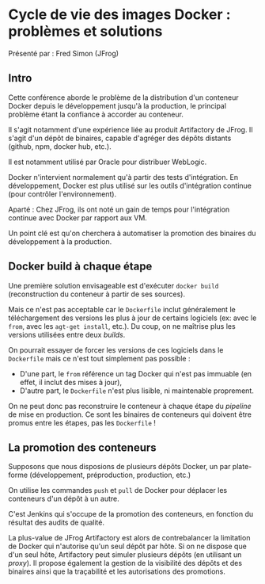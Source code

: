 # Cycle de vie des images Docker : problèmes et solutions

Présenté par : Fred Simon (JFrog)

## Intro

Cette conférence aborde le problème de la distribution d'un conteneur Docker depuis le développement jusqu'à la production, le principal problème étant la confiance à accorder au conteneur.

Il s'agit notamment d'une expérience liée au produit Artifactory de JFrog. Il s'agit d'un dépôt de binaires, capable d'agréger des dépôts distants (github, npm, docker hub, etc.).

Il est notamment utilisé par Oracle pour distribuer WebLogic.

Docker n'intervient normalement qu'à partir des tests d'intégration. En développement, Docker est plus utilisé sur les outils d'intégration continue (pour contrôler l'environnement).

Aparté : Chez JFrog, ils ont noté un gain de temps pour l'intégration continue avec Docker par rapport aux VM.

Un point clé est qu'on cherchera à automatiser la promotion des binaires du développement à la production.

## Docker build à chaque étape

Une première solution envisageable est d'exécuter `docker build` (reconstruction du conteneur à partir de ses sources).

Mais ce n'est pas acceptable car le `Dockerfile` inclut généralement le téléchargement des versions les plus à jour de certains logiciels (ex: avec le `from`, avec les `agt-get install`, etc.). Du coup, on ne maîtrise plus les versions utilisées entre deux *builds*.

On pourrait essayer de forcer les versions de ces logiciels dans le `Dockerfile` mais ce n'est tout simplement pas possible :
* D'une part, le `from` référence un tag Docker qui n'est pas immuable (en effet, il inclut des mises à jour),
* D'autre part, le `Dockerfile` n'est plus lisible, ni maintenable proprement.

On ne peut donc pas reconstruire le conteneur à chaque étape du *pipeline* de mise en production. Ce sont les binaires de conteneurs qui doivent être promus entre les étapes, pas les `Dockerfile` !

## La promotion des conteneurs

Supposons que nous disposions de plusieurs dépôts Docker, un par plate-forme (développement, préproduction, production, etc.)

On utilise les commandes `push` et `pull` de Docker pour déplacer les conteneurs d'un dépôt à un autre.

C'est Jenkins qui s'occupe de la promotion des conteneurs, en fonction du résultat des audits de qualité.

La plus-value de JFrog Artifactory est alors de contrebalancer la limitation de Docker qui n'autorise qu'un seul dépôt par hôte. Si on ne dispose que d'un seul hôte, Artifactory peut simuler plusieurs dépôts (en utilisant un *proxy*). Il propose également la gestion de la visibilité des dépôts et des binaires ainsi que la traçabilité et les autorisations des promotions.
